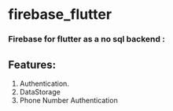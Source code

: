 # firebase_flutter 

### Firebase for flutter as a no sql backend :

## Features:
1. Authentication.
2. DataStorage
3. Phone Number Authentication 





